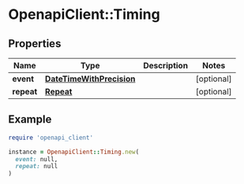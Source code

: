 # OpenapiClient::Timing

## Properties

| Name | Type | Description | Notes |
| ---- | ---- | ----------- | ----- |
| **event** | [**DateTimeWithPrecision**](DateTimeWithPrecision.md) |  | [optional] |
| **repeat** | [**Repeat**](Repeat.md) |  | [optional] |

## Example

```ruby
require 'openapi_client'

instance = OpenapiClient::Timing.new(
  event: null,
  repeat: null
)
```

